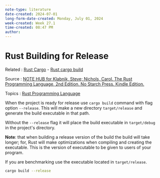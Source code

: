 ```yaml
---
note-type: literature
date-created: 2024-07-01
long-form-date-created: Monday, July 01, 2024
week-created: Week 27.1
time-created: 08:47 PM
author:
---
```


# Rust Building for Release

Related : [Rust Cargo](Rust%20Cargo.md) - [Rust cargo build](Rust%20cargo%20build.md)

Source : [NOTE HUB for Klabnik, Steve; Nichols, Carol. The Rust Programming Language, 2nd Edition. No Starch Press. Kindle Edition.](NOTE%20HUB.md)

Topics : [Rust Programming Language](../../4-hub-notes-🚉/Rust.md)

When the project is ready for release use `cargo build` command with flag
option `--release`. This will make a new directory `target/release` and
generate the build executable in that path.

Without the `--release` flag it will place the build executable in `target/debug`
in the project's directory.

**Note**: that when building a release version of the build the build will take longer;
for, Rust will make optimizations when compiling and creating the executable.
This is the version of executable to be given to users of your program.

If you are benchmarking use the executable located in `target/release`.

```sh
cargo build --release
```
